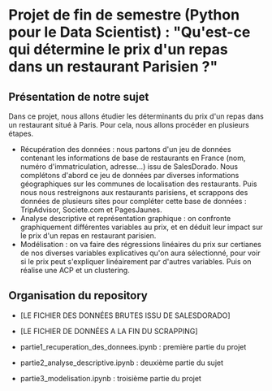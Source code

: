 # Projet de fin de semestre (Python pour le Data Scientist) : "Qu'est-ce qui détermine le prix d'un repas dans un restaurant Parisien ?"

## Présentation de notre sujet

Dans ce projet, nous allons étudier les déterminants du prix d'un repas dans un restaurant situé à Paris. Pour cela, nous allons procéder en plusieurs étapes.

  - Récupération des données : nous partons d'un jeu de données contenant les informations de base de restaurants en France (nom, numéro d'immatriculation, adresse...) issu de SalesDorado. Nous complétons d'abord ce jeu de données par diverses informations géographiques sur les communes de localisation des restaurants. Puis nous nous restreignons aux restaurants parisiens, et scrappons des données de plusieurs sites pour compléter cette base de données : TripAdvisor, Societe.com et PagesJaunes.
  - Analyse descriptive et représentation graphique : on confronte graphiquement différentes variables au prix, et en déduit leur impact sur le prix d'un repas en restaurant parisien. 
  - Modélisation : on va faire des régressions linéaires du prix sur certianes de nos diverses variables explicatives qu'on aura sélectionné, pour voir si le prix peut s'expliquer linéairement par d'autres variables. Puis on réalise une ACP et un clustering. 

## Organisation du repository

- [LE FICHIER DES DONNÉES BRUTES ISSU DE SALESDORADO]

- [LE FICHIER DE DONNÉES A LA FIN DU SCRAPPING]

- partie1_recuperation_des_donnees.ipynb : première partie du projet

- partie2_analyse_descriptive.ipynb : deuxième partie du sujet

- partie3_modelisation.ipynb : troisième partie du projet
